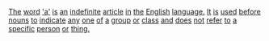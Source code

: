 [The](./the.md) [word](./word.md) ['a'](./a.md) [is](./is.md) [an](./an.md) [indefinite](./indefinite.md) [article](./article.md) [in](./in.md) [the](./the.md) [English](./english.md) [language.](./language.md) [It](./it.md) [is](./is.md) [used](./used.md) [before](./before.md) [nouns](./nouns.md) [to](./to.md) [indicate](./indicate.md) [any](./any.md) [one](./one.md) [of](./of.md) [a](./a.md) [group](./group.md) [or](./or.md) [class](./class.md) [and](./and.md) [does](./does.md) [not](./not.md) [refer](./refer.md) [to](./to.md) [a](./a.md) [specific](./specific.md) [person](./person.md) [or](./or.md) [thing.](./thing.md)